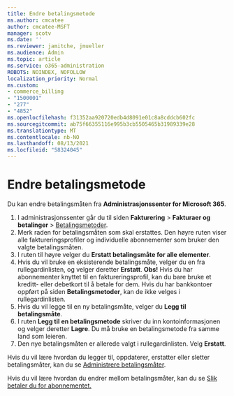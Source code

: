 ```yaml
---
title: Endre betalingsmetode
ms.author: cmcatee
author: cmcatee-MSFT
manager: scotv
ms.date: ''
ms.reviewer: jamitche, jmueller
ms.audience: Admin
ms.topic: article
ms.service: o365-administration
ROBOTS: NOINDEX, NOFOLLOW
localization_priority: Normal
ms.custom:
- commerce_billing
- "1500001"
- "277"
- "4852"
ms.openlocfilehash: f31352aa920720edb4d8091e01c8a8cddcb602fc
ms.sourcegitcommit: ab75f66355116e995b3cb5505465b31989339e28
ms.translationtype: MT
ms.contentlocale: nb-NO
ms.lasthandoff: 08/13/2021
ms.locfileid: "58324045"
---
```

# <a name="change-payment-method"></a>Endre betalingsmetode

Du kan endre betalingsmåten fra **Administrasjonssenter for Microsoft 365**.
  
1. I administrasjonssenter går du til siden **Fakturering** > **Fakturaer og betalinger** > [Betalingsmetoder](https://go.microsoft.com/fwlink/p/?linkid=2018806).
2. Merk raden for betalingsmåten som skal erstattes. Den høyre ruten viser alle faktureringsprofiler og individuelle abonnementer som bruker den valgte betalingsmåten.
3. I ruten til høyre velger du **Erstatt betalingsmåte for alle elementer**.
4. Hvis du vil bruke en eksisterende betalingsmåte, velger du en fra rullegardinlisten, og velger deretter **Erstatt**.
    **Obs!** Hvis du har abonnementer knyttet til en faktureringsprofil, kan du bare bruke et kreditt- eller debetkort til å betale for dem. Hvis du har bankkontoer oppført på siden **Betalingsmetoder**, kan de ikke velges i rullegardinlisten.
5. Hvis du vil legge til en ny betalingsmåte, velger du **Legg til betalingsmåte**.
6. I ruten **Legg til en betalingsmetode** skriver du inn kontoinformasjonen og velger deretter **Lagre**. Du må bruke en betalingsmetode fra samme land som leieren.
7. Den nye betalingsmåten er allerede valgt i rullegardinlisten. Velg **Erstatt**.

Hvis du vil lære hvordan du legger til, oppdaterer, erstatter eller sletter betalingsmåter, kan du se [Administrere betalingsmåter](https://docs.microsoft.com/microsoft-365/commerce/billing-and-payments/manage-payment-methods).

Hvis du vil lære hvordan du endrer mellom betalingsmåter, kan du se [Slik betaler du for abonnementet.](https://docs.microsoft.com/microsoft-365/commerce/billing-and-payments/pay-for-your-subscription)